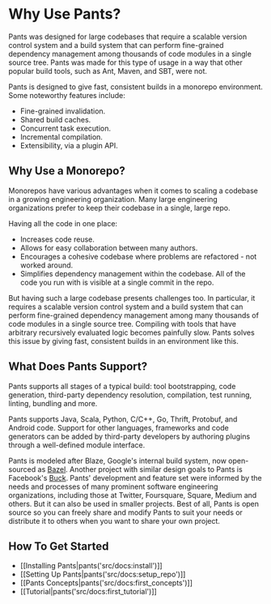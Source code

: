 Why Use Pants?
==============
Pants was designed for large codebases that require a scalable
version control system and a build system that can perform fine-grained dependency management among thousands of code modules in a single source tree.
Pants was made for this type of usage in a way that other popular build tools, such as Ant, Maven, and SBT, were not. 

Pants is designed to give fast, consistent builds in a monorepo environment. Some noteworthy features include:

+ Fine-grained invalidation.
+ Shared build caches.
+ Concurrent task execution.
+ Incremental compilation.
+ Extensibility, via a plugin API.

Why Use a Monorepo?
------------------------
Monorepos have various advantages when it comes to scaling a codebase in a growing engineering organization. Many large engineering organizations prefer to keep their codebase in a single, large repo.

Having all the code in one place:

+ Increases code reuse.
+ Allows for easy collaboration between many authors.
+ Encourages a cohesive codebase where problems are refactored - not worked around.
+ Simplifies dependency management within the codebase. All of the code you run with is visible at a single commit in the repo.

But having such a large codebase presents challenges too. In particular, it requires a scalable version control system and a build system that can perform fine-grained dependency management among many thousands of code modules in a single source tree. Compiling with tools that have arbitrary recursively evaluated logic becomes painfully slow. Pants solves this issue by giving fast, consistent builds in an environment like this.

What Does Pants Support?
------------------------
Pants supports all stages of a typical build: tool bootstrapping, code generation, third-party dependency resolution, compilation, test running, linting, bundling and more.

Pants supports Java, Scala, Python, C/C++, Go, Thrift, Protobuf, and Android code. Support for other languages, frameworks and code generators can be added by third-party developers by authoring plugins through a well-defined module interface.

Pants is modeled after Blaze, Google's internal build system, now open-sourced as [Bazel](http://bazel.io/). Another project with similar design goals to Pants is Facebook's [Buck](https://buckbuild.com/). Pants' development and feature set were informed by the needs and processes of many prominent software engineering organizations, including those at Twitter, Foursquare, Square, Medium and others. But it can also be used in smaller projects. Best of all, Pants is open source so you can freely share and modify Pants to suit your needs or distribute it to others when you want to share your own project.

How To Get Started
------------------------
+ [[Installing Pants|pants('src/docs:install')]]
+ [[Setting Up Pants|pants('src/docs:setup_repo')]]
+ [[Pants Concepts|pants('src/docs:first_concepts')]]
+ [[Tutorial|pants('src/docs:first_tutorial')]]
